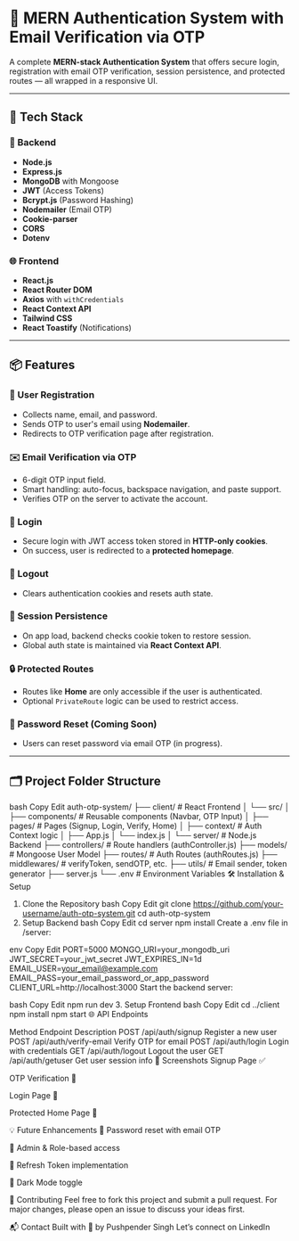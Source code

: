 # 🔐 MERN Authentication System with Email Verification via OTP

A complete **MERN-stack Authentication System** that offers secure login, registration with email OTP verification, session persistence, and protected routes — all wrapped in a responsive UI.

---

## 🚀 Tech Stack

### 🧠 Backend
- **Node.js**
- **Express.js**
- **MongoDB** with Mongoose
- **JWT** (Access Tokens)
- **Bcrypt.js** (Password Hashing)
- **Nodemailer** (Email OTP)
- **Cookie-parser**
- **CORS**
- **Dotenv**

### 🌐 Frontend
- **React.js**
- **React Router DOM**
- **Axios** with `withCredentials`
- **React Context API**
- **Tailwind CSS**
- **React Toastify** (Notifications)

---

## 📦 Features

### 📝 User Registration
- Collects name, email, and password.
- Sends OTP to user's email using **Nodemailer**.
- Redirects to OTP verification page after registration.

### ✉️ Email Verification via OTP
- 6-digit OTP input field.
- Smart handling: auto-focus, backspace navigation, and paste support.
- Verifies OTP on the server to activate the account.

### 🔐 Login
- Secure login with JWT access token stored in **HTTP-only cookies**.
- On success, user is redirected to a **protected homepage**.

### 🚪 Logout
- Clears authentication cookies and resets auth state.

### 🔄 Session Persistence
- On app load, backend checks cookie token to restore session.
- Global auth state is maintained via **React Context API**.

### 🔒 Protected Routes
- Routes like **Home** are only accessible if the user is authenticated.
- Optional `PrivateRoute` logic can be used to restrict access.

### 🔁 Password Reset (Coming Soon)
- Users can reset password via email OTP (in progress).

---

## 🗂️ Project Folder Structure
bash
Copy
Edit
auth-otp-system/
├── client/                  # React Frontend
│   └── src/
│       ├── components/      # Reusable components (Navbar, OTP Input)
│       ├── pages/           # Pages (Signup, Login, Verify, Home)
│       ├── context/         # Auth Context logic
│       ├── App.js
│       └── index.js
│
└── server/                  # Node.js Backend
    ├── controllers/         # Route handlers (authController.js)
    ├── models/              # Mongoose User Model
    ├── routes/              # Auth Routes (authRoutes.js)
    ├── middlewares/         # verifyToken, sendOTP, etc.
    ├── utils/               # Email sender, token generator
    ├── server.js
    └── .env                 # Environment Variables
🛠️ Installation & Setup
1. Clone the Repository
bash
Copy
Edit
git clone https://github.com/your-username/auth-otp-system.git
cd auth-otp-system
2. Setup Backend
bash
Copy
Edit
cd server
npm install
Create a .env file in /server:

env
Copy
Edit
PORT=5000
MONGO_URI=your_mongodb_uri
JWT_SECRET=your_jwt_secret
JWT_EXPIRES_IN=1d
EMAIL_USER=your_email@example.com
EMAIL_PASS=your_email_password_or_app_password
CLIENT_URL=http://localhost:3000
Start the backend server:

bash
Copy
Edit
npm run dev
3. Setup Frontend
bash
Copy
Edit
cd ../client
npm install
npm start
🌐 API Endpoints

Method	Endpoint	Description
POST	/api/auth/signup	Register a new user
POST	/api/auth/verify-email	Verify OTP for email
POST	/api/auth/login	Login with credentials
GET	/api/auth/logout	Logout the user
GET	/api/auth/getuser	Get user session info
📸 Screenshots
Signup Page ✅

OTP Verification 📩

Login Page 🔐

Protected Home Page 🏡

💡 Future Enhancements
🔁 Password reset with email OTP

👑 Admin & Role-based access

🔄 Refresh Token implementation

🌙 Dark Mode toggle

🤝 Contributing
Feel free to fork this project and submit a pull request.
For major changes, please open an issue to discuss your ideas first.

📬 Contact
Built with 💙 by Pushpender Singh
Let’s connect on LinkedIn
